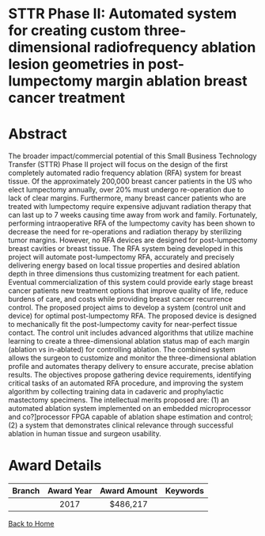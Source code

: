
STTR Phase II: Automated system for creating custom three-dimensional radiofrequency ablation lesion geometries in post-lumpectomy margin ablation breast cancer treatment
==========================================================================================================================================================================

# Abstract


The broader impact/commercial potential of this Small Business Technology Transfer (STTR) Phase II project will focus on the design of the first completely automated radio frequency ablation (RFA) system for breast tissue. Of the approximately 200,000 breast cancer patients in the US who elect lumpectomy annually, over 20% must undergo re-operation due to lack of clear margins. Furthermore, many breast cancer patients who are treated with lumpectomy require expensive adjuvant radiation therapy that can last up to 7 weeks causing time away from work and family. Fortunately, performing intraoperative RFA of the lumpectomy cavity has been shown to decrease the need for re-operations and radiation therapy by sterilizing tumor margins. However, no RFA devices are designed for post-lumpectomy breast cavities or breast tissue. The RFA system being developed in this project will automate post-lumpectomy RFA, accurately and precisely delivering energy based on local tissue properties and desired ablation depth in three dimensions thus customizing treatment for each patient. Eventual commercialization of this system could provide early stage breast cancer patients new treatment options that improve quality of life, reduce burdens of care, and costs while providing breast cancer recurrence control. The proposed project aims to develop a system (control unit and device) for optimal post-lumpectomy RFA. The proposed device is designed to mechanically fit the post-lumpectomy cavity for near-perfect tissue contact. The control unit includes advanced algorithms that utilize machine learning to create a three-dimensional ablation status map of each margin (ablation vs in-ablated) for controlling ablation. The combined system allows the surgeon to customize and monitor the three-dimensional ablation profile and automates therapy delivery to ensure accurate, precise ablation results. The objectives propose gathering device requirements, identifying critical tasks of an automated RFA procedure, and improving the system algorithm by collecting training data in cadaveric and prophylactic mastectomy specimens. The intellectual merits proposed are: (1) an automated ablation system implemented on an embedded microprocessor and co?]processor FPGA capable of ablation shape estimation and control; (2) a system that demonstrates clinical relevance through successful ablation in human tissue and surgeon usability.  

# Award Details

|Branch|Award Year|Award Amount|Keywords|
| :---: | :---: | :---: | :---: |
||2017|$486,217||
  
  


[Back to Home](https://github.com/chrischow/dod_sbir_awards#333)